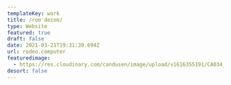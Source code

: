 ```yaml
---
templateKey: work
title: /roʊˈdeɪoʊ/
type: Website
featured: true
draft: false
date: 2021-03-21T19:31:39.694Z
url: rodeo.computer
featuredimage:
  - https://res.cloudinary.com/candusen/image/upload/v1616355191/CA034_a_kntph0.jpg
desort: false
---
```

